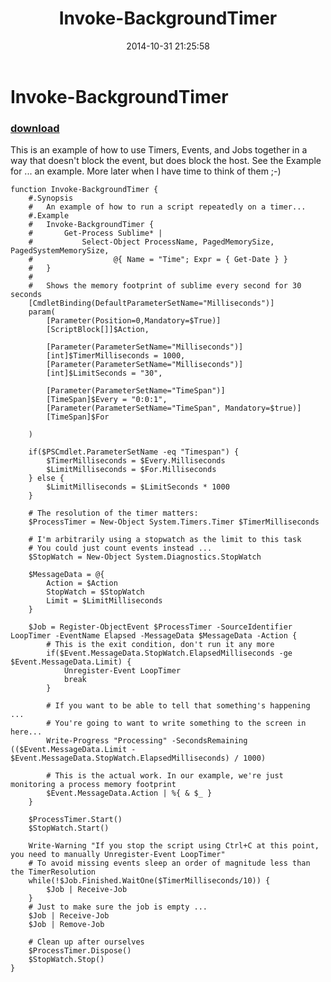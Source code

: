 ﻿---
pid:            5560
parent:         0
children:       
poster:         Joel Bennett
title:          Invoke-BackgroundTimer 
date:           2014-10-31 21:25:58
description:    This is an example of how to use Timers, Events, and Jobs together in a way that doesn't block the event, but does block the host. See the Example for ... an example. More later when I have time to think of them ;-)
format:         posh
---

# Invoke-BackgroundTimer 

### [download](5560.ps1)  

This is an example of how to use Timers, Events, and Jobs together in a way that doesn't block the event, but does block the host. See the Example for ... an example. More later when I have time to think of them ;-)

```posh
function Invoke-BackgroundTimer {
    #.Synopsis
    #   An example of how to run a script repeatedly on a timer...
    #.Example
    #   Invoke-BackgroundTimer {
    #       Get-Process Sublime* | 
    #           Select-Object ProcessName, PagedMemorySize, PagedSystemMemorySize, 
    #                  @{ Name = "Time"; Expr = { Get-Date } } 
    #   }
    #   
    #   Shows the memory footprint of sublime every second for 30 seconds
    [CmdletBinding(DefaultParameterSetName="Milliseconds")]
    param(
        [Parameter(Position=0,Mandatory=$True)]
        [ScriptBlock[]]$Action,

        [Parameter(ParameterSetName="Milliseconds")]
        [int]$TimerMilliseconds = 1000,
        [Parameter(ParameterSetName="Milliseconds")]
        [int]$LimitSeconds = "30",

        [Parameter(ParameterSetName="TimeSpan")]
        [TimeSpan]$Every = "0:0:1",
        [Parameter(ParameterSetName="TimeSpan", Mandatory=$true)]
        [TimeSpan]$For

    )

    if($PSCmdlet.ParameterSetName -eq "Timespan") {
        $TimerMilliseconds = $Every.Milliseconds
        $LimitMilliseconds = $For.Milliseconds
    } else {
        $LimitMilliseconds = $LimitSeconds * 1000
    }

    # The resolution of the timer matters:
    $ProcessTimer = New-Object System.Timers.Timer $TimerMilliseconds

    # I'm arbitrarily using a stopwatch as the limit to this task
    # You could just count events instead ...
    $StopWatch = New-Object System.Diagnostics.StopWatch

    $MessageData = @{
        Action = $Action
        StopWatch = $StopWatch
        Limit = $LimitMilliseconds
    }

    $Job = Register-ObjectEvent $ProcessTimer -SourceIdentifier LoopTimer -EventName Elapsed -MessageData $MessageData -Action {
        # This is the exit condition, don't run it any more
        if($Event.MessageData.StopWatch.ElapsedMilliseconds -ge $Event.MessageData.Limit) {
            Unregister-Event LoopTimer
            break
        }

        # If you want to be able to tell that something's happening ...
        # You're going to want to write something to the screen in here...
        Write-Progress "Processing" -SecondsRemaining (($Event.MessageData.Limit - $Event.MessageData.StopWatch.ElapsedMilliseconds) / 1000)

        # This is the actual work. In our example, we're just monitoring a process memory footprint
        $Event.MessageData.Action | %{ & $_ }
    }

    $ProcessTimer.Start()
    $StopWatch.Start()

    Write-Warning "If you stop the script using Ctrl+C at this point, you need to manually Unregister-Event LoopTimer"
    # To avoid missing events sleep an order of magnitude less than the TimerResolution
    while(!$Job.Finished.WaitOne($TimerMilliseconds/10)) {
        $Job | Receive-Job
    }
    # Just to make sure the job is empty ...
    $Job | Receive-Job
    $Job | Remove-Job

    # Clean up after ourselves
    $ProcessTimer.Dispose()
    $StopWatch.Stop()
}

```
